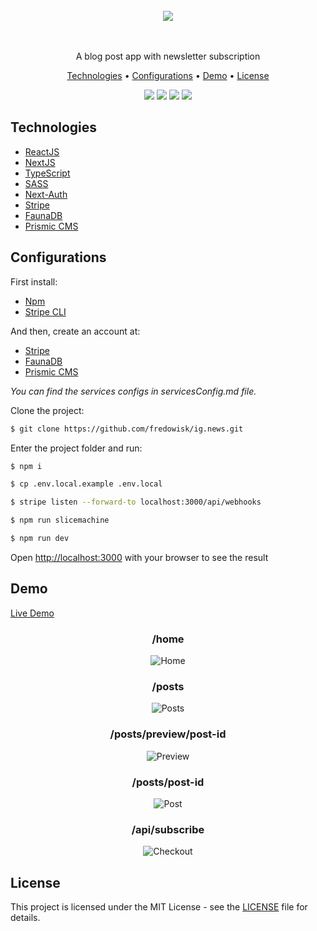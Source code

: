 <br/>
<div align="center">
    <image src="./public/images/logo.svg" />
    <br/><br/><br/>
    <p>A blog post app with newsletter subscription</p>
</div>

<p align="center">
 <a href="#technologies">Technologies</a> •
 <a href="#configurations">Configurations</a> •
 <a href="#demo">Demo</a> •
 <a href="#license">License</a>
</p>

<p align="center">
 <img src="https://img.shields.io/badge/statements-100%25-brightgreen.svg?style=flat" />
 <img src="https://img.shields.io/badge/branches-93.75%25-brightgreen.svg?style=flat" />
 <img src="https://img.shields.io/badge/functions-100%25-brightgreen.svg?style=flat" />
 <img src="https://img.shields.io/badge/lines-100%25-brightgreen.svg?style=flat" />
</p>

## Technologies

- [ReactJS](https://reactjs.org/)
- [NextJS](https://nextjs.org/)
- [TypeScript](https://www.typescriptlang.org/)
- [SASS](https://sass-lang.com/)
- [Next-Auth](https://next-auth.js.org/)
- [Stripe](https://stripe.com/)
- [FaunaDB](https://fauna.com/)
- [Prismic CMS](https://prismic.io/)

## Configurations

First install:

- [Npm](https://www.npmjs.com/)
- [Stripe CLI](https://stripe.com/docs/stripe-cli)

And then, create an account at:

- [Stripe](https://stripe.com/)
- [FaunaDB](https://fauna.com/)
- [Prismic CMS](https://prismic.io/)

_You can find the services configs in servicesConfig.md file._

Clone the project:

```bash
$ git clone https://github.com/fredowisk/ig.news.git
```

Enter the project folder and run:

```bash
$ npm i

$ cp .env.local.example .env.local

$ stripe listen --forward-to localhost:3000/api/webhooks

$ npm run slicemachine

$ npm run dev

```

Open [http://localhost:3000](http://localhost:3000) with your browser to see the result

## Demo

[Live Demo](https://ig-news-pearl.vercel.app/)

<div align="center">

### **/home**

![Home](https://user-images.githubusercontent.com/53921083/231844611-c2858f3d-24a0-4e92-bfd6-cc0f0654d867.png)
<br/>

### **/posts**

![Posts](https://user-images.githubusercontent.com/53921083/231845148-9fadeab8-3017-4a24-a872-aae31ca3e221.png)
<br/>

### **/posts/preview/post-id**

![Preview](https://user-images.githubusercontent.com/53921083/231845345-350fcb5e-0409-410d-8f97-ba18ca1975fb.png)
<br/>

### **/posts/post-id**

![Post](https://user-images.githubusercontent.com/53921083/231845579-caebf30f-f075-4476-ab69-336ec2375327.png)
<br/>

### **/api/subscribe**

![Checkout](https://user-images.githubusercontent.com/53921083/231846742-5d450212-959a-48a4-bcff-f9efcd3f72c7.png)
<br/>

</div>

## License

This project is licensed under the MIT License - see the [LICENSE](LICENSE) file for details.
